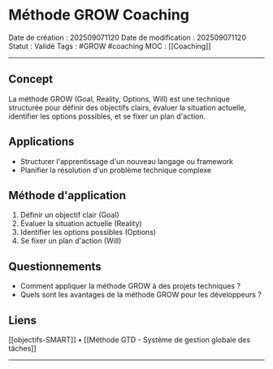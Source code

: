 # Méthode GROW Coaching

Date de création : 202509071120
Date de modification : 202509071120
Statut : Validé
Tags : #GROW #coaching
MOC : [[Coaching]]
***

## Concept

La méthode GROW (Goal, Reality, Options, Will) est une technique structurée pour définir des objectifs clairs, évaluer la situation actuelle, identifier les options possibles, et se fixer un plan d'action.

## Applications

- Structurer l'apprentissage d'un nouveau langage ou framework
- Planifier la résolution d'un problème technique complexe

## Méthode d'application

1. Définir un objectif clair (Goal)
2. Évaluer la situation actuelle (Reality)
3. Identifier les options possibles (Options)
4. Se fixer un plan d'action (Will)

## Questionnements

- Comment appliquer la méthode GROW à des projets techniques ?
- Quels sont les avantages de la méthode GROW pour les développeurs ?

## Liens

[[objectifs-SMART]] • [[Méthode GTD - Système de gestion globale des tâches]]

***
